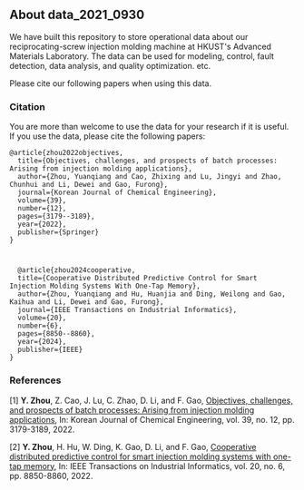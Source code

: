 ## About data_2021_0930

We have built this repository to store operational data about our reciprocating-screw injection molding machine at HKUST's Advanced Materials Laboratory.
The data can be used for modeling, control, fault detection, data analysis, and quality optimization. etc. 

Please cite our following papers when using this data. 

### Citation
You are more than welcome to use the data for your research if it is useful. If you use the data, please cite the following papers:

    @article{zhou2022objectives,
      title={Objectives, challenges, and prospects of batch processes: Arising from injection molding applications},
      author={Zhou, Yuanqiang and Cao, Zhixing and Lu, Jingyi and Zhao, Chunhui and Li, Dewei and Gao, Furong},
      journal={Korean Journal of Chemical Engineering},
      volume={39},
      number={12},
      pages={3179--3189},
      year={2022},
      publisher={Springer}
    }

 #
      @article{zhou2024cooperative,
      title={Cooperative Distributed Predictive Control for Smart Injection Molding Systems With One-Tap Memory},
      author={Zhou, Yuanqiang and Hu, Huanjia and Ding, Weilong and Gao, Kaihua and Li, Dewei and Gao, Furong},
      journal={IEEE Transactions on Industrial Informatics},
      volume={20},
      number={6},
      pages={8850--8860},
      year={2024},
      publisher={IEEE}
    }

### References
[1] **Y. Zhou**, Z. Cao, J. Lu, C. Zhao, D. Li, and F. Gao, [Objectives, challenges, and prospects of batch processes: Arising from injection molding applications](https://doi.org/10.1007/s11814-022-1294-x), In: Korean Journal of Chemical Engineering, vol. 39, no. 12, pp. 3179-3189, 2022.

[2] **Y. Zhou**, H. Hu, W. Ding, K. Gao, D. Li, and F. Gao, [Cooperative distributed predictive control for smart injection molding systems with one-tap memory](https://doi.org/10.1109/TII.2024.3378838), In: IEEE Transactions on Industrial Informatics, vol. 20, no. 6, pp. 8850-8860, 2022.
